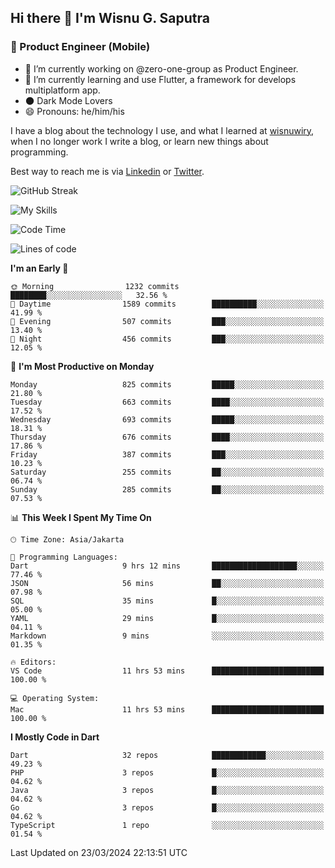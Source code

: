## Hi there 👋 I'm Wisnu G. Saputra

### :mobile_phone_off: Product Engineer (Mobile)

- 🔭 I’m currently working on @zero-one-group as Product Engineer.
- 🌱 I’m currently learning and use Flutter, a framework for develops multiplatform app.
- 🌑 Dark Mode Lovers
- 😄 Pronouns: he/him/his

I have a blog about the technology I use, and what I learned at [wisnuwiry](https://wisnuwiry.space/), when I no longer work I write a blog, or learn new things about programming.

Best way to reach me is via [Linkedin](https://www.linkedin.com/in/wisnu-saputra/) or [Twitter](https://twitter.com/wisnuwiry).

![GitHub Streak](https://streak-stats.demolab.com?user=wisnuwiry&theme=dark&hide_border=true)

![My Skills](https://skillicons.dev/icons?i=dart,flutter,kotlin,swift,go,js,css,neovim,git,linux&perline=5)

<!--START_SECTION:waka-->
![Code Time](http://img.shields.io/badge/Code%20Time-1%2C131%20hrs%2052%20mins-blue)

![Lines of code](https://img.shields.io/badge/From%20Hello%20World%20I%27ve%20Written-4.4%20million%20lines%20of%20code-blue)

**I'm an Early 🐤** 

```text
🌞 Morning                1232 commits        ████████░░░░░░░░░░░░░░░░░   32.56 % 
🌆 Daytime                1589 commits        ██████████░░░░░░░░░░░░░░░   41.99 % 
🌃 Evening                507 commits         ███░░░░░░░░░░░░░░░░░░░░░░   13.40 % 
🌙 Night                  456 commits         ███░░░░░░░░░░░░░░░░░░░░░░   12.05 % 
```
📅 **I'm Most Productive on Monday** 

```text
Monday                   825 commits         █████░░░░░░░░░░░░░░░░░░░░   21.80 % 
Tuesday                  663 commits         ████░░░░░░░░░░░░░░░░░░░░░   17.52 % 
Wednesday                693 commits         █████░░░░░░░░░░░░░░░░░░░░   18.31 % 
Thursday                 676 commits         ████░░░░░░░░░░░░░░░░░░░░░   17.86 % 
Friday                   387 commits         ███░░░░░░░░░░░░░░░░░░░░░░   10.23 % 
Saturday                 255 commits         ██░░░░░░░░░░░░░░░░░░░░░░░   06.74 % 
Sunday                   285 commits         ██░░░░░░░░░░░░░░░░░░░░░░░   07.53 % 
```


📊 **This Week I Spent My Time On** 

```text
🕑︎ Time Zone: Asia/Jakarta

💬 Programming Languages: 
Dart                     9 hrs 12 mins       ███████████████████░░░░░░   77.46 % 
JSON                     56 mins             ██░░░░░░░░░░░░░░░░░░░░░░░   07.98 % 
SQL                      35 mins             █░░░░░░░░░░░░░░░░░░░░░░░░   05.00 % 
YAML                     29 mins             █░░░░░░░░░░░░░░░░░░░░░░░░   04.11 % 
Markdown                 9 mins              ░░░░░░░░░░░░░░░░░░░░░░░░░   01.35 % 

🔥 Editors: 
VS Code                  11 hrs 53 mins      █████████████████████████   100.00 % 

💻 Operating System: 
Mac                      11 hrs 53 mins      █████████████████████████   100.00 % 
```

**I Mostly Code in Dart** 

```text
Dart                     32 repos            ████████████░░░░░░░░░░░░░   49.23 % 
PHP                      3 repos             █░░░░░░░░░░░░░░░░░░░░░░░░   04.62 % 
Java                     3 repos             █░░░░░░░░░░░░░░░░░░░░░░░░   04.62 % 
Go                       3 repos             █░░░░░░░░░░░░░░░░░░░░░░░░   04.62 % 
TypeScript               1 repo              ░░░░░░░░░░░░░░░░░░░░░░░░░   01.54 % 
```




 Last Updated on 23/03/2024 22:13:51 UTC
<!--END_SECTION:waka-->
